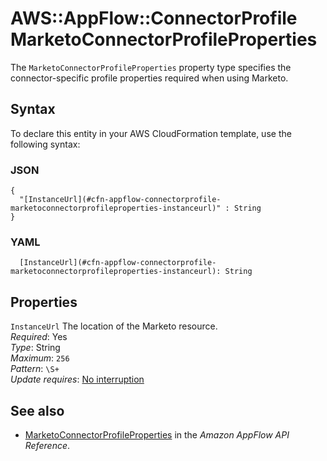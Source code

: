 # AWS::AppFlow::ConnectorProfile MarketoConnectorProfileProperties<a name="aws-properties-appflow-connectorprofile-marketoconnectorprofileproperties"></a>

 The `MarketoConnectorProfileProperties` property type specifies the connector\-specific profile properties required when using Marketo\. 

## Syntax<a name="aws-properties-appflow-connectorprofile-marketoconnectorprofileproperties-syntax"></a>

To declare this entity in your AWS CloudFormation template, use the following syntax:

### JSON<a name="aws-properties-appflow-connectorprofile-marketoconnectorprofileproperties-syntax.json"></a>

```
{
  "[InstanceUrl](#cfn-appflow-connectorprofile-marketoconnectorprofileproperties-instanceurl)" : String
}
```

### YAML<a name="aws-properties-appflow-connectorprofile-marketoconnectorprofileproperties-syntax.yaml"></a>

```
  [InstanceUrl](#cfn-appflow-connectorprofile-marketoconnectorprofileproperties-instanceurl): String
```

## Properties<a name="aws-properties-appflow-connectorprofile-marketoconnectorprofileproperties-properties"></a>

`InstanceUrl`  <a name="cfn-appflow-connectorprofile-marketoconnectorprofileproperties-instanceurl"></a>
 The location of the Marketo resource\.   
*Required*: Yes  
*Type*: String  
*Maximum*: `256`  
*Pattern*: `\S+`  
*Update requires*: [No interruption](https://docs.aws.amazon.com/AWSCloudFormation/latest/UserGuide/using-cfn-updating-stacks-update-behaviors.html#update-no-interrupt)

## See also<a name="aws-properties-appflow-connectorprofile-marketoconnectorprofileproperties--seealso"></a>
+ [MarketoConnectorProfileProperties](https://docs.aws.amazon.com/appflow/1.0/APIReference/API_MarketoConnectorProfileProperties.html) in the *Amazon AppFlow API Reference*\.